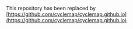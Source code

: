This repository has been replaced by [https://github.com/cyclemap/cyclemap.github.io](https://github.com/cyclemap/cyclemap.github.io)
